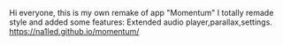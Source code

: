 Hi everyone, this is my own remake of app "Momentum"
I totally remade style and added some features: Extended audio player,parallax,settings.
https://na1led.github.io/momentum/
